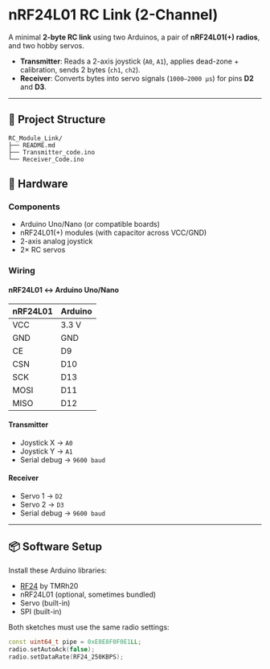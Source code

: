 # nRF24L01 RC Link (2-Channel)

A minimal **2-byte RC link** using two Arduinos, a pair of **nRF24L01(+) radios**, and two hobby servos.  

- **Transmitter**: Reads a 2-axis joystick (`A0`, `A1`), applies dead-zone + calibration, sends 2 bytes (`ch1`, `ch2`).  
- **Receiver**: Converts bytes into servo signals (`1000–2000 µs`) for pins **D2** and **D3**.

---

## 📂 Project Structure
```
RC_Module_Link/
├── README.md
├── Transmitter_code.ino
└── Receiver_Code.ino
```

## 🔧 Hardware

### Components
- Arduino Uno/Nano (or compatible boards)  
- nRF24L01(+) modules (with capacitor across VCC/GND)  
- 2-axis analog joystick  
- 2× RC servos  

### Wiring

#### nRF24L01 ↔ Arduino Uno/Nano
| nRF24L01 | Arduino |
|----------|---------|
| VCC      | 3.3 V   |
| GND      | GND     |
| CE       | D9      |
| CSN      | D10     |
| SCK      | D13     |
| MOSI     | D11     |
| MISO     | D12     |

#### Transmitter
- Joystick X → `A0`  
- Joystick Y → `A1`  
- Serial debug → `9600 baud`

#### Receiver
- Servo 1 → `D2`  
- Servo 2 → `D3`  
- Serial debug → `9600 baud`
---

## 📦 Software Setup

Install these Arduino libraries:
- [RF24](https://github.com/nRF24/RF24) by TMRh20  
- nRF24L01 (optional, sometimes bundled)  
- Servo (built-in)  
- SPI (built-in)  

Both sketches must use the same radio settings:
```cpp
const uint64_t pipe = 0xE8E8F0F0E1LL;
radio.setAutoAck(false);
radio.setDataRate(RF24_250KBPS);

